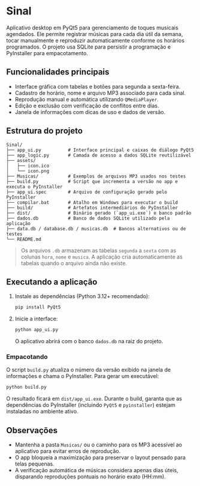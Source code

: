 # Sinal

Aplicativo desktop em PyQt5 para gerenciamento de toques musicais agendados. Ele permite registrar músicas para cada dia útil da semana, tocar manualmente e reproduzir automaticamente conforme os horários programados. O projeto usa SQLite para persistir a programação e PyInstaller para empacotamento.

## Funcionalidades principais

- Interface gráfica com tabelas e botões para segunda a sexta-feira.
- Cadastro de horário, nome e arquivo MP3 associado para cada sinal.
- Reprodução manual e automática utilizando `QMediaPlayer`.
- Edição e exclusão com verificação de conflitos entre dias.
- Janela de informações com dicas de uso e dados de versão.

## Estrutura do projeto

```text
Sinal/
├── app_ui.py          # Interface principal e caixas de diálogo PyQt5
├── app_logic.py       # Camada de acesso a dados SQLite reutilizável
├── assets/
│   ├── icon.ico
│   └── icon.png
├── Musicas/           # Exemplos de arquivos MP3 usados nos testes
├── build.py           # Script que incrementa a versão no app e executa o PyInstaller
├── app_ui.spec        # Arquivo de configuração gerado pelo PyInstaller
├── compilar.bat       # Atalho em Windows para executar o build
├── build/             # Artefatos intermediários do PyInstaller
├── dist/              # Binário gerado (`app_ui.exe`) e banco padrão
├── dados.db           # Banco de dados SQLite utilizado pela aplicação
├── data.db / database.db / musicas.db  # Bancos alternativos ou de testes
└── README.md
```

> Os arquivos `.db` armazenam as tabelas `segunda` a `sexta` com as colunas `hora`, `nome` e `musica`. A aplicação cria automaticamente as tabelas quando o arquivo ainda não existe.

## Executando a aplicação

1. Instale as dependências (Python 3.12+ recomendado):
   ```bash
   pip install PyQt5
   ```
2. Inicie a interface:
   ```bash
   python app_ui.py
   ```
   O aplicativo abrirá com o banco `dados.db` na raiz do projeto.

### Empacotando

O script `build.py` atualiza o número da versão exibido na janela de informações e chama o PyInstaller. Para gerar um executável:

```bash
python build.py
```

O resultado ficará em `dist/app_ui.exe`. Durante o build, garanta que as dependências do PyInstaller (incluindo `PyQt5` e `pyinstaller`) estejam instaladas no ambiente ativo.

## Observações

- Mantenha a pasta `Musicas/` ou o caminho para os MP3 acessível ao aplicativo para evitar erros de reprodução.
- O app bloqueia a maximização para preservar o layout pensado para telas pequenas.
- A verificação automática de músicas considera apenas dias úteis, disparando reproduções pontuais no horário exato (HH:mm).
